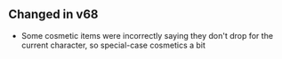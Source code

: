 ## Changed in v68

* Some cosmetic items were incorrectly saying they don't drop for the current character, so special-case cosmetics a bit

